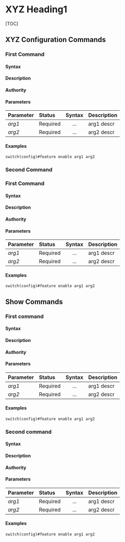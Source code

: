 <!--

The following are guidelines for writing OPS documentation

See the https://github.com/adam-p/markdown-here/wiki/Markdown-Cheatsheet for additional information about markdown text.
Here are a few suggestions in regards to style and grammar:
* Use active voice. With active voice, the subject is the doer of the action. Tell the reader what
to do by using the imperative mood, for example, Press Enter to view the next screen. See https://en.wikipedia.org/wiki/Active_voice for more information about the active voice.
* Use present tense. See https://en.wikipedia.org/wiki/Present_tense for more information about using the present tense.
* See https://en.wikipedia.org/wiki/Wikipedia%3aManual_of_Style for an online style guide.
* Remember to use articles (a, an, and the), see https://owl.english.purdue.edu/owl/resource/540/01/ for more information on when and how to use them.

Formatting guidelines

Diagrams:
When adding a diagram, make sure that ```ditaa is before the diagram and ``` is after the diagram, as shown in the following graphic.

```ditaa
+----+   +----+
|    +---+    |
+----+   +----+
```

Adding example commands:
When you add an example within a step, it must be indented and proceeded by only one empty line and followed by only one empty line; otherwise the numbering in the procedure will be disrupted. A correct example is shown in the following example:

1. Step 1 Description

 ```
 example here
 ```

2. Step 2 Description

Spacing:
A space must be proceeded after:
- A hash tag in the heading, as in ## My heading
- A bullet, as in – first bullet
- A number, as in 1. First step

CLI tables:
Make sure your tables in the CLI document are properly formatted and contain the required information. The following is example formatting.
| Parameter | Status   | Syntax |               Description          |
|-----------|----------|--------|------------------------|
| interface   | Required | String| The interface name|
| brief   | Optional | Literal | Displays brief information of the interface|

Each parameter in the CLI command should be described, even though it might have been described in a previous command.

-->

# XYZ Heading1 #
<!--Provide the name of the grouping of commands, for example, LLDP commands-->

[TOC]
<!-- Remove the TOC tag and replace with an actual table of contents -->

## XYZ Configuration Commands ##

### First Command ###

#### Syntax ####
<!-- For example,    command [optional parameter] <user-input> [choose|one] -->

#### Description ####
<!-- Provide a description of the command. -->

#### Authority ####
<!-- Provide who is authorized to use this command, such as Super Admin or all users. -->

#### Parameters ####
<!-- Provide for the parameters for the command. -->

| Parameter | Status   | Syntax         | Description                           |
|:-----------|:----------|:----------------:|:---------------------------------------|
| *arg1* | Required | ... | arg1 descr |
| *arg2* | Required | ... | arg2 descr |

#### Examples ####
<!--    myprogramstart -s process_xyz-->

```
switch(config)#feature enable arg1 arg2
```

### Second Command ###
<!--Change the value of the anchor tag above, so this command can be directly linked. -->

### First Command ###

#### Syntax ####
<!-- For example,    command [optional parameter] <user-input> [choose|one] -->

#### Description ####
<!-- Provide a description of the command. -->

#### Authority ####
<!-- Provide who is authorized to use this command, such as Super Admin or all users. -->

#### Parameters ####
<!-- Provide for the parameters for the command. -->

| Parameter | Status   | Syntax         | Description                           |
|:-----------|:----------|:----------------:|:---------------------------------------|
| *arg1* | Required | ... | arg1 descr |
| *arg2* | Required | ... | arg2 descr |

#### Examples ####
<!--    myprogramstart -s process_xyz-->

```
switch(config)#feature enable arg1 arg2
```

## Show Commands ##

### First command ###
<!--Change the value of the anchor tag above, so this command can be directly linked. -->

#### Syntax ####
<!--For example,    myprogramstart [option] <process_name> -->

#### Description ####
<!--Provide a description of the command. -->

#### Authority ####
<!--Provide who is authorized to use this command, such as Super Admin or all users.-->

#### Parameters ####
<!--Provide for the parameters for the command.-->

| Parameter | Status   | Syntax         | Description                           |
|:-----------|:----------|:----------------:|:---------------------------------------|
| *arg1* | Required | ... | arg1 descr |
| *arg2* | Required | ... | arg2 descr |

#### Examples ####
<!--    myprogramstart -s process_xyz-->

```
switch(config)#feature enable arg1 arg2
```

### Second command ###
<!--Change the value of the anchor tag above, so this command can be directly linked. -->

#### Syntax ####
<!--For example,    myprogramstart [option] <process_name> -->

#### Description ####
<!--Provide a description of the command. -->

#### Authority ####
<!--Provide who is authorized to use this command, such as Super Admin or all users.-->

#### Parameters ####
<!--Provide for the parameters for the command.-->

| Parameter | Status   | Syntax         | Description                           |
|:-----------|:----------|:----------------:|:---------------------------------------|
| *arg1* | Required | ... | arg1 descr |
| *arg2* | Required | ... | arg2 descr |

#### Examples ####
<!--    myprogramstart -s process_xyz-->

```
switch(config)#feature enable arg1 arg2
```